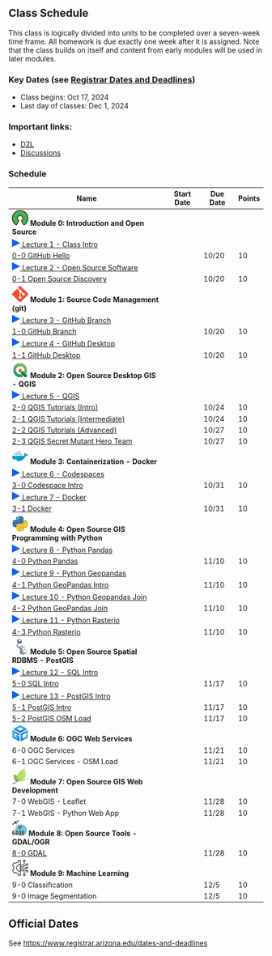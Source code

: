 
## Class Schedule

This class is logically divided into units to be completed over a seven-week time frame. All homework is due exactly one week after it is assigned. Note that the class builds on itself and content from early modules will be used in later modules.

### Key Dates (see [Registrar Dates and Deadlines](https://registrar.arizona.edu/dates-and-deadlines))
- Class begins: Oct 17, 2024
- Last day of classes:  Dec 1, 2024

### Important links:
- [D2L](https://d2l.arizona.edu/d2l/home/1526090)
- [Discussions](https://github.com/ua-gist604b-f24/syllabus/discussions)

### Schedule

|  **Name** | **Start Date** | **Due Date** | **Points** |
| --- | --- | --- | ---  |
|  **![open source](./media/open-source-32.png) Module 0: Introduction and Open Source** |  |  |  |
| [![zoom icon](media/play-icon.png) Lecture 1 - Class Intro](https://arizona.hosted.panopto.com/Panopto/Pages/Viewer.aspx?id=cb965e7c-2ccd-4ac6-9ea3-b2090144ebfd) | | | |
|  [0-0 GitHub Hello](https://classroom.github.com/a/IYSMI7Bz) | | 10/20 | 10 |
| [![zoom icon](media/play-icon.png) Lecture 2 - Open Source Software](https://arizona.hosted.panopto.com/Panopto/Pages/Viewer.aspx?id=4bc28b8c-548c-4ade-bfa1-b209013c23bd) | | | |
|  [0-1 Open Source Discovery](https://classroom.github.com/a/WREshqlr) | | 10/20 | 10 |
|  **![git](./media/git-32.png) Module 1: Source Code Management (git)** |  |  |  |
| [![zoom icon](media/play-icon.png) Lecture 3 - GitHub Branch](https://arizona.hosted.panopto.com/Panopto/Pages/Viewer.aspx?id=4d8f0640-1139-4570-b06c-b209016246e5) | | | |
|  [1-0 GitHub Branch](https://classroom.github.com/a/HC9jrGMc) | | 10/20 | 10 |
| [![zoom icon](media/play-icon.png) Lecture 4 - GitHub Desktop](https://arizona.hosted.panopto.com/Panopto/Pages/Viewer.aspx?id=e5e360e3-449f-4038-ac73-b20901576039) | | | |
|  [1-1 GitHub Desktop](https://classroom.github.com/a/SasmvBcB) | | 10/20 | 10 |
|  **![qgis](./media/qgis-32.png) Module 2: Open Source Desktop GIS - QGIS** |  |  |  | 
| [![zoom icon](media/play-icon.png) Lecture 5 - QGIS](https://arizona.hosted.panopto.com/Panopto/Pages/Viewer.aspx?id=6c642c9f-07aa-4928-b0a3-b209017c04bf) | | | |
|  [2-0 QGIS Tutorials (Intro)](https://classroom.github.com/a/MP_txIYc) |  | 10/24 | 10 |
|  [2-1 QGIS Tutorials (Intermediate)](https://classroom.github.com/a/TC0f571J) |  | 10/24 | 10 |
|  [2-2 QGIS Tutorials (Advanced)](https://classroom.github.com/a/4rT6omjS) |  | 10/27 | 10 |
|  [2-3 QGIS Secret Mutant Hero Team](https://classroom.github.com/a/wEBxVbR5) |  | 10/27 | 10 |
|  **![docker](./media/docker-32.png) Module 3: Containerization - Docker** |  |  |  |
| [![zoom icon](media/play-icon.png) Lecture 6 - Codespaces](https://arizona.hosted.panopto.com/Panopto/Pages/Viewer.aspx?id=44affad6-ab4c-4a47-a487-b20f016349ef) | | | |
|  [3-0 Codespace Intro](https://classroom.github.com/a/uHJUQeUo) | | 10/31 | 10 |
| [![zoom icon](media/play-icon.png) Lecture 7 - Docker](https://arizona.hosted.panopto.com/Panopto/Pages/Viewer.aspx?id=0db6aeb6-f8fb-480a-abea-b217001dbb0c) | | | |
|  [3-1 Docker](https://classroom.github.com/a/plfQTHoW) | | 10/31 | 10 |
|  **![python](./media/python-32.png) Module 4: Open Source GIS Programming with Python** |  |  |  |
| [![zoom icon](media/play-icon.png) Lecture 8 - Python Pandas](https://arizona.hosted.panopto.com/Panopto/Pages/Viewer.aspx?id=17cd8057-b202-4307-9615-b21d015ec8a2) | | | |
|  [4-0 Python Pandas](https://classroom.github.com/a/xfbK3tUx) |  | 11/10 | 10 |
| [![zoom icon](media/play-icon.png) Lecture 9 - Python Geopandas](https://arizona.hosted.panopto.com/Panopto/Pages/Viewer.aspx?id=8d358d4f-34fe-408a-ab50-b21d0175184c) | | | |
|  [4-1 Python GeoPandas Intro](https://classroom.github.com/a/H9hIc5v6) |  | 11/10 | 10 |
| [![zoom icon](media/play-icon.png) Lecture 10 - Python Geopandas Join](https://arizona.hosted.panopto.com/Panopto/Pages/Viewer.aspx?id=bf8ac25f-a0ba-4eb0-aac0-b21d018b1fa4) | | | |
|  [4-2 Python GeoPandas Join](https://classroom.github.com/a/IHkY0iqR) |  | 11/10 | 10 |
| [![zoom icon](media/play-icon.png) Lecture 11 - Python Rasterio](https://arizona.hosted.panopto.com/Panopto/Pages/Viewer.aspx?id=2b99340d-c4b8-4698-b240-b21e002278d4) | | | |
|  [4-3 Python Rasterio](https://classroom.github.com/a/aAqrvCD1)|  | 11/10 | 10 |
|  **![postgis](./media/postgis-32.png) Module 5: Open Source Spatial RDBMS - PostGIS** |  |  |  |
| [![zoom icon](media/play-icon.png) Lecture 12 - SQL Intro](https://arizona.hosted.panopto.com/Panopto/Pages/Viewer.aspx?id=a58d5957-1163-43a1-aac6-b2250116905a) | | | |
|  [5-0 SQL Intro](https://classroom.github.com/a/9fEOmZEw) |  | 11/17 | 10 |
| [![zoom icon](media/play-icon.png) Lecture 13 - PostGIS Intro](https://arizona.hosted.panopto.com/Panopto/Pages/Viewer.aspx?id=a34810f7-3550-49f8-94bb-b225014edb55) | | | |
|  [5-1 PostGIS Intro](https://classroom.github.com/a/bztjAmVF) |  | 11/17 | 10 |
|  [5-2 PostGIS OSM Load](https://classroom.github.com/a/r4mQrMkL) | | 11/17 | 10 |
|  **![postgis](./media/ogc-32.png) Module 6: OGC Web Services** |  |  |  |
|  6-0 OGC Services |  | 11/21 | 10 |
|  6-1 OGC Services - OSM Load | | 11/21 | 10 |
|  **![leaflet](./media/leaflet-32.png) Module 7: Open Source GIS Web Development** |  |  |  |
|  7-0 WebGIS - Leaflet |  | 11/28 | 10 |
|  7-1 WebGIS - Python Web App | | 11/28 | 10 |
|  **![leaflet](./media/gdal-32.png) Module 8: Open Source Tools - GDAL/OGR** |  |  |  |
|  [8-0 GDAL](https://classroom.github.com/a/6NLC_B6B) |  | 11/28 | 10 |
|  **![leaflet](./media/ml-32.png) Module 9: Machine Learning** |  |  |  |
|  9-0 Classification |  | 12/5 | 10 |
|  9-0 Image Segmentation |  | 12/5 | 10 |

## Official Dates
See https://www.registrar.arizona.edu/dates-and-deadlines

